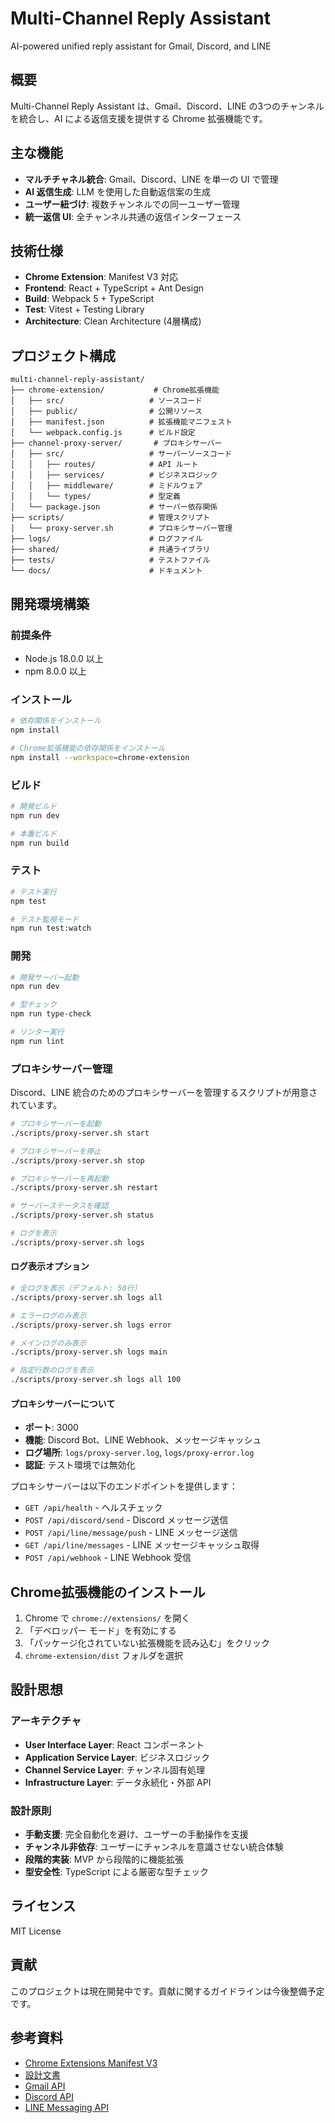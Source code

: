 # Multi-Channel Reply Assistant

AI-powered unified reply assistant for Gmail, Discord, and LINE

## 概要

Multi-Channel Reply Assistant は、Gmail、Discord、LINE の3つのチャンネルを統合し、AI による返信支援を提供する Chrome 拡張機能です。

## 主な機能

- **マルチチャネル統合**: Gmail、Discord、LINE を単一の UI で管理
- **AI 返信生成**: LLM を使用した自動返信案の生成
- **ユーザー紐づけ**: 複数チャンネルでの同一ユーザー管理
- **統一返信 UI**: 全チャンネル共通の返信インターフェース

## 技術仕様

- **Chrome Extension**: Manifest V3 対応
- **Frontend**: React + TypeScript + Ant Design
- **Build**: Webpack 5 + TypeScript
- **Test**: Vitest + Testing Library
- **Architecture**: Clean Architecture (4層構成)

## プロジェクト構成

```
multi-channel-reply-assistant/
├── chrome-extension/           # Chrome拡張機能
│   ├── src/                   # ソースコード
│   ├── public/                # 公開リソース
│   ├── manifest.json          # 拡張機能マニフェスト
│   └── webpack.config.js      # ビルド設定
├── channel-proxy-server/       # プロキシサーバー
│   ├── src/                   # サーバーソースコード
│   │   ├── routes/            # API ルート
│   │   ├── services/          # ビジネスロジック
│   │   ├── middleware/        # ミドルウェア
│   │   └── types/             # 型定義
│   └── package.json           # サーバー依存関係
├── scripts/                   # 管理スクリプト
│   └── proxy-server.sh        # プロキシサーバー管理
├── logs/                      # ログファイル
├── shared/                    # 共通ライブラリ
├── tests/                     # テストファイル
└── docs/                      # ドキュメント
```

## 開発環境構築

### 前提条件

- Node.js 18.0.0 以上
- npm 8.0.0 以上

### インストール

```bash
# 依存関係をインストール
npm install

# Chrome拡張機能の依存関係をインストール
npm install --workspace=chrome-extension
```

### ビルド

```bash
# 開発ビルド
npm run dev

# 本番ビルド
npm run build
```

### テスト

```bash
# テスト実行
npm test

# テスト監視モード
npm run test:watch
```

### 開発

```bash
# 開発サーバー起動
npm run dev

# 型チェック
npm run type-check

# リンター実行
npm run lint
```

### プロキシサーバー管理

Discord、LINE 統合のためのプロキシサーバーを管理するスクリプトが用意されています。

```bash
# プロキシサーバーを起動
./scripts/proxy-server.sh start

# プロキシサーバーを停止
./scripts/proxy-server.sh stop

# プロキシサーバーを再起動
./scripts/proxy-server.sh restart

# サーバーステータスを確認
./scripts/proxy-server.sh status

# ログを表示
./scripts/proxy-server.sh logs
```

#### ログ表示オプション

```bash
# 全ログを表示（デフォルト: 50行）
./scripts/proxy-server.sh logs all

# エラーログのみ表示
./scripts/proxy-server.sh logs error

# メインログのみ表示
./scripts/proxy-server.sh logs main

# 指定行数のログを表示
./scripts/proxy-server.sh logs all 100
```

#### プロキシサーバーについて

- **ポート**: 3000
- **機能**: Discord Bot、LINE Webhook、メッセージキャッシュ
- **ログ場所**: `logs/proxy-server.log`, `logs/proxy-error.log`
- **認証**: テスト環境では無効化

プロキシサーバーは以下のエンドポイントを提供します：
- `GET /api/health` - ヘルスチェック
- `POST /api/discord/send` - Discord メッセージ送信
- `POST /api/line/message/push` - LINE メッセージ送信
- `GET /api/line/messages` - LINE メッセージキャッシュ取得
- `POST /api/webhook` - LINE Webhook 受信

## Chrome拡張機能のインストール

1. Chrome で `chrome://extensions/` を開く
2. 「デベロッパー モード」を有効にする
3. 「パッケージ化されていない拡張機能を読み込む」をクリック
4. `chrome-extension/dist` フォルダを選択

## 設計思想

### アーキテクチャ

- **User Interface Layer**: React コンポーネント
- **Application Service Layer**: ビジネスロジック
- **Channel Service Layer**: チャンネル固有処理
- **Infrastructure Layer**: データ永続化・外部 API

### 設計原則

- **手動支援**: 完全自動化を避け、ユーザーの手動操作を支援
- **チャンネル非依存**: ユーザーにチャンネルを意識させない統合体験
- **段階的実装**: MVP から段階的に機能拡張
- **型安全性**: TypeScript による厳密な型チェック

## ライセンス

MIT License

## 貢献

このプロジェクトは現在開発中です。貢献に関するガイドラインは今後整備予定です。

## 参考資料

- [Chrome Extensions Manifest V3](https://developer.chrome.com/docs/extensions/develop/migrate/what-is-mv3)
- [設計文書](./docs/design/prototype-architecture.md)
- [Gmail API](https://developers.google.com/workspace/gmail/api/guides)
- [Discord API](https://discord.com/developers/docs/)
- [LINE Messaging API](https://developers.line.biz/ja/docs/messaging-api/)